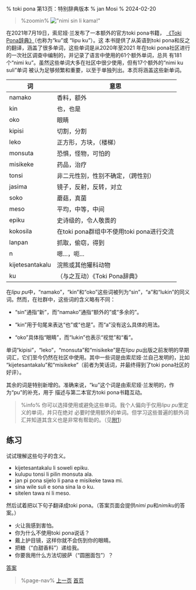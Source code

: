 % toki pona 第13页：特别辞典版本
% jan Mosi
% 2024-02-20

<style>
.zoomin {
	text-align: center;
}
.zoomin img {
	width: 320px;
	image-rendering:crisp-edges;
	image-rendering: pixelated;
};
</style>

> %zoomin%
> !["nimi sin li kama!"](/nimi_sin_li_kama.gif)
>

在2021年7月19日，索尼娅·兰发布了一本额外的官方toki pona书籍，
[《Toki Pona辞典》](https://www.amazon.com/dp/0978292367)（也称为“ku”或
“lipu ku”）。这
本书提供了从英语到toki pona和反之的翻译，涵盖了很多单词，这些单词是从2020年至2021
年在toki pona社区进行的一次社区调查中编制的，并记录了语言中使用的61个额外单词，总共
有181个“nimi ku”。虽然这些单词大多在社区中很少使用，但有17个额外的“nimi ku suli”单词
被认为足够频繁和重要，以至于单独列出。本页将涵盖这些新单词。

| 词              | 意思                                     |
| --------------- | ---------------------------------------- |
| namako          | 香料，额外                               |
| kin             | 也，也是                                 |
| oko             | 眼睛                                     |
| kipisi          | 切割，分割                               |
| leko            | 正方形，方块，（楼梯）                   |
| monsuta         | 恐惧，怪物，可怕的                       |
| misikeke        | 药品，治疗                               |
| tonsi           | 非二元性别，性别不确定，（跨性别）       |
| jasima          | 镜子，反射，反转，对立                   |
| soko            | 蘑菇，真菌                               |
| meso            | 平均，中等，中间                         |
| epiku           | 史诗级的，令人敬畏的                     |
| kokosila        | 在toki pona群组中不使用toki pona进行交流 |
| lanpan          | 抓取，偷窃，得到                         |
| n               | 嗯...，呃...                             |
| kijetesantakalu | 浣熊或其他獾科动物                       |
| ku              | （与之互动）《Toki Pona辞典》            |

在*lipu pu*中，“namako”，“kin”和“oko”这些词被列为“sin”，“a”和“lukin”的同义词。然而，在社群中，这些词的含义略有不同：

* “sin”通指“新”，而“namako”通指“额外的”或“多余的”。

* “kin”用于句尾来表达“也”或“也是”。而“a”没有这么具体的用法。

* “oko”具体指“眼睛”，而“lukin”也表示“视觉”和“看”。

单词“kipisi”，“leko”，“monsuta”和“misikeke”是在*lipu pu*出版之前发明的早期
词汇，它们至今仍然在社区中使用。其中一些词是由索尼娅·兰自己发明的，比如
“kijetesantakalu”和“misikeke”（前者为笑话词，并最终得到了toki pona社区的好评）。

其余的词是特别新增的。准确来说，“ku”这个词是由索尼娅·兰发明的，作为“pu”的补充，用于
描述与第二本官方toki pona书籍互动。

> %info%
> 你可以选择使用或避免这些单词。我个人偏向于仅用*lipu pu*里定义的单词，并只在绝对
> 必要时使用额外的单词。但学习这些普遍的额外词汇并知道其含义也是非常有帮助的。（见[附1](en/x1)）

## 练习

试试理解这些句子的含义。

* kijetesantakalu li soweli epiku.
* kulupu tonsi li pilin monsuta ala.
* jan pi pona sijelo li pana e misikeke tawa mi.
* sina wile suli e sona sina la o ku.
* sitelen tawa ni li meso.

然后试着把以下句子翻译成toki pona。（答案页面会提供*nimi pu*和*nimiku*的答案。）

* 火让我感到害怕。
* 你为什么不使用toki pona说话？
* 戴上护目镜，这样你就不会伤到你的眼睛。
* 把糖（“白甜香料”）递给我。
* 你要我用什么方法切披萨（“圆圈面包”）？

[答案](zh/answers#p13)

> %page-nav%
> [上一页](zh/12)
> [首页](zh)
